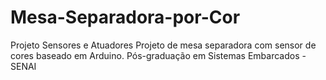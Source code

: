 # Mesa-Separadora-por-Cor
Projeto Sensores e Atuadores
Projeto de mesa separadora com sensor de cores baseado em Arduino.
Pós-graduação em Sistemas Embarcados - SENAI
